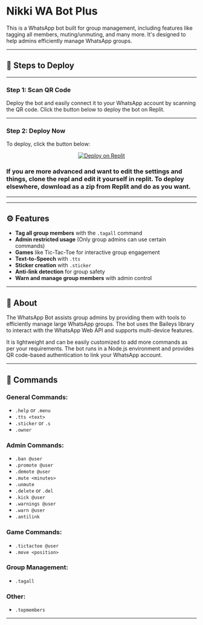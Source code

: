 # Nikki WA Bot Plus

This is a WhatsApp bot built for group management, including features like tagging all members, muting/unmuting, and many more. It's designed to help admins efficiently manage WhatsApp groups.


---

## 🚀 Steps to Deploy


---

### Step 1: Scan QR Code

Deploy the bot and easily connect it to your WhatsApp account by scanning the QR code. Click the button below to deploy the bot on Replit.

---

### Step 2: Deploy Now

To deploy, click the button below:

<div align="center">
  </a>
  <a href="https://replit.com/@tteokbokki1/Nikki-Bot-Plus?v=1">
    <img src="https://img.shields.io/badge/Deploy_To_Replit-Now-red" alt="Deploy on Replit"/>
  </a>
</div>


### If you are more advanced and want to edit the settings and things, clone the repl and edit it yourself in replit. To deploy elsewhere, download as a zip from Replit and do as you want.


---

---

## ⚙️ Features

- **Tag all group members** with the `.tagall` command
- **Admin restricted usage** (Only group admins can use certain commands)
- **Games** like Tic-Tac-Toe for interactive group engagement
- **Text-to-Speech** with `.tts`
- **Sticker creation** with `.sticker`
- **Anti-link detection** for group safety
- **Warn and manage group members** with admin control

---

## 📖 About

The WhatsApp Bot assists group admins by providing them with tools to efficiently manage large WhatsApp groups. The bot uses the Baileys library to interact with the WhatsApp Web API and supports multi-device features.

It is lightweight and can be easily customized to add more commands as per your requirements. The bot runs in a Node.js environment and provides QR code-based authentication to link your WhatsApp account.

---


## 📝 Commands

### General Commands:

- `.help` or `.menu`
- `.tts <text>`
- `.sticker` or `.s`
- `.owner`

### Admin Commands:

- `.ban @user`
- `.promote @user`
- `.demote @user`
- `.mute <minutes>`
- `.unmute`
- `.delete` or `.del`
- `.kick @user`
- `.warnings @user`
- `.warn @user`
- `.antilink`

### Game Commands:

- `.tictactoe @user`
- `.move <position>`

### Group Management:

- `.tagall`

### Other:

- `.topmembers`

---

